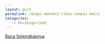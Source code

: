 ```yaml
---
layout: post
permalink: /mimpi-memukul-tikus-sampai-mati/
categories:
    - Uncategorized
---
```


[Baca Selengkapnya](/01)
